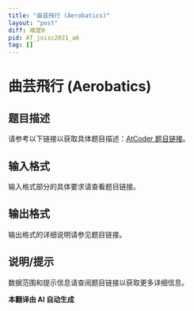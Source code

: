 ```yaml
---
title: "曲芸飛行 (Aerobatics)"
layout: "post"
diff: 难度0
pid: AT_joisc2021_a6
tag: []
---
```


# 曲芸飛行 (Aerobatics)

## 题目描述

请参考以下链接以获取具体题目描述：[AtCoder 题目链接](https://atcoder.jp/contests/joisc2021/tasks/joisc2021_a6)。

## 输入格式

输入格式部分的具体要求请查看题目链接。

## 输出格式

输出格式的详细说明请参见题目链接。

## 说明/提示

数据范围和提示信息请查阅题目链接以获取更多详细信息。

 **本翻译由 AI 自动生成**

